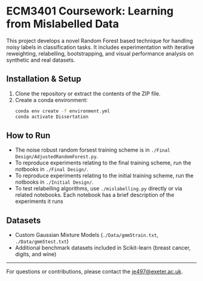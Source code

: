 # ECM3401 Coursework: Learning from Mislabelled Data

This project develops a novel Random Forest based technique for handling noisy labels in classification tasks. It includes experimentation with iterative reweighting, relabelling, bootstrapping, and visual performance analysis on synthetic and real datasets.

## Installation & Setup

1. Clone the repository or extract the contents of the ZIP file.
2. Create a conda environment:
    ```bash
    conda env create -f environment.yml
    conda activate Dissertation
    ```

## How to Run

- The noise robust random forsest training scheme is in `./Final Design/AdjustedRandomForest.py`.
- To reproduce experiments relating to the final training scheme, run the notbooks in `./Final Design/`.
- To reproduce experiments relating to the initial training scheme, run the notbooks in `./Initial Design/`.
- To test relabelling algorithms, use `./mislabelling.py` directly or via related notebooks.
Each notebook has a brief description of the experiments it runs

## Datasets

- Custom Gaussian Mixture Models (`./Data/gmm5train.txt`, `./Data/gmm5test.txt`)
- Additional benchmark datasets included in Scikit-learn (breast cancer, digits, and wine)

---

For questions or contributions, please contact the je497@exeter.ac.uk.